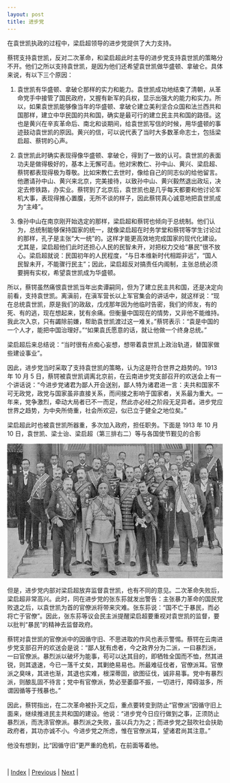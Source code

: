 ```yaml
---
layout: post
title: 进步党
---
```


在袁世凯执政的过程中，梁启超领导的进步党提供了大力支持。

蔡锷支持袁世凯，反对二次革命，和梁启超此时主导的进步党支持袁世凯的策略分不开。他们之所以支持袁世凯，是因为他们还希望袁世凯做华盛顿、拿破仑。具体来说，有以下三个原因：

1. 袁世凯有华盛顿、拿破仑那样的实力和能力。袁世凯成功地结束了清朝，从革命党手中接管了国民政府，又握有新军的兵权，显示出强大的能力和实力。所以，如果袁世凯能够像当年的华盛顿、拿破仑建立美利坚合众国和法兰西共和国那样，建立中华民国的共和国，确实是最可行的建立民主共和国的路径。这也是黄兴在辛亥革命后、南北和谈期间，给袁世凯写信的时候，用华盛顿的事迹鼓动袁世凯的原因。黄兴的信，可以说代表了当时大多数革命志士，包括梁启超、蔡锷的心声。

1. 袁世凯此时确实表现得像华盛顿、拿破仑，得到了一致的认可。袁世凯的表面功夫是做得极好的，基本上无懈可击。他对宋教仁、孙中山、黄兴、梁启超、蔡锷都表现得极为尊敬。比如宋教仁去世时，像给自己的同志似的给他留言。他邀请孙中山、黄兴来北京，完美接待，以致孙中山、黄兴毅然退出政坛，决定去修铁路，办实业。蔡锷到了北京后，袁世凯也是几乎每天都要和他讨论军机大事，表现得推心置腹，无所不谈的样子，因此蔡锷真心诚意地把袁世凯成为“主峰”。

1. 像孙中山在南京刚开始选定的那样，梁启超和蔡锷也倾向于总统制。他们认为，总统制能够保持国家的统一，就像梁启超在时务学堂和蔡锷等学生讨论过的那样，孔子是主张“大一统”的。这样才能更高效地完成国家的现代化建设。尤其是，梁启超他们此时还担心人民的民智未开，对把权力交给“暴民”很不放心。梁启超就说：民国初年的人民程度，“与日本维新时代相距非远”，“国人民智未开，不能骤行民主”；因此，梁启超反对搞责任内阁制，主张总统必须要拥有实权，希望袁世凯成为华盛顿。

所以，蔡锷虽然痛恨袁世凯当年出卖谭嗣同，但为了建立民主共和国，还是决定向前看，支持袁世凯。离滇前，在滇军营长以上军官集会的讲话中，就这样说：“现在总统袁世凯，原是我们的政敌，戊戌那年因为他临时告密，我们的师友，有的死、有的逃，现在想起来，犹有余痛。但衡量中国现在的情势，又非他不能维持。我此次入京，只有蠲除前嫌，帮助袁世凯渡过这一难关。”蔡锷表示：“袁是中国的一个人才，能把中国治理好。”“如果袁氏愿意的话，就让他做一个终身总统。”

梁启超后来总结说：“当时很有点痴心妄想，想带着袁世凯上政治轨道，替国家做些建设事业”。

因此，进步党当时采取了支持袁世凯的策略，认为这是符合世界之趋势的。1913 年 10 月 5 日，蔡锷被袁世凯调离北京前，在云南进步党支部召开的欢送会上有一个讲话说：“今进步党诸君为鄙人开会送别，鄙人特为诸君进一言：夫共和国家不可无政党，政党与国家虽非直接关系，而间接之影响于国家者，关系最为重大。一年来，党争激烈，牵动大局者已不一而足，然此亦必经之阶段无足异者。进步党应世界之趋势，为中央所倚重，社会所欢迎，似已立于健全之地位矣。”

梁启超此时也被袁世凯所器重，多次加入政府，担任职务。下面是 1913 年 10 月 10 日，袁世凯、梁士诒、梁启超（第三排右二）等与各国使节觐见的合影

![梁启超袁世凯](fig/9-5-1.jpeg "")

但是，进步党内部对梁启超放弃监督袁世凯，也有不同的意见。二次革命失败后，梁启超非常高兴。此时，同在进步党的张东荪就发出警告：主张暴力革命的国民党败退之后，以袁世凯为首的官僚派将带来灾难。张东荪说：“国不亡于暴民，而必将亡于官僚”。因此，张东荪等议会民主派提醒梁启超要重视对袁世凯的监督，要以批判“暴民”的精神去监督政府。

蔡锷对袁世凯的官僚派中的因循守旧、不思进取的作风也表示警惕。蔡锷在云南进步党支部召开的欢送会是说：“鄙人犹有虑者，今之政界分为二派，一曰暴烈派，一曰官僚派。暴烈派以破坏为能事，苟可以达其目的，即牺牲全国而不恤，然其进锐，则其退速，今已一落千丈矣，其剿绝易易也。所最难征伐者，官僚派耳。官僚派之臭味，其进也渐，其退也实难，根深蒂固，欲图征伐，诚非易事。党中有暴烈派，则酿乱固不待言；党中有官僚派，势必至萎靡不振，一切进行，障碍滋多，所谓因循等于残暴也。”

因此，蔡锷指出，在二次革命被扑灭之后，重点要转变到防止“官僚派”因循守旧上面来，继续推进民主共和国的建设。他说：“进步党今日应行做到之事，正须防止暴烈派，而洗涤官僚派。暴烈派之失败，虽以兵力为之；而进步党之鼓吹社会扶助政府者，其功亦诚不小。今进步党之所虑，惟在官僚派耳，望诸君尚其注意。”

他没有想到，比“因循守旧”更严重的危机，在前面等着他。

<br/>

| [Index](./) | [Previous](9-4-erci) | [Next](11-1-beijing) |

